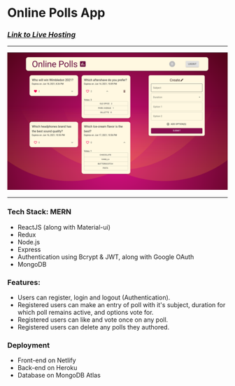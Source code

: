 # Online Polls App

### [*Link to Live Hosting*](https://online-polls-app.netlify.app/)

---------

<img src='./poll_final.png' width='800'>

---------

### Tech Stack: MERN
* ReactJS (along with Material-ui)
* Redux
* Node.js
* Express
* Authentication using Bcrypt & JWT, along with Google OAuth
* MongoDB

### Features:
* Users can register, login and logout (Authentication).
* Registered users can make an entry of poll with it's subject, duration for which poll remains active, and options vote for.
* Registered users can like and vote once on any poll.
* Registered users can delete any polls they authored.

### Deployment
* Front-end on Netlify
* Back-end on Heroku
* Database on MongoDB Atlas